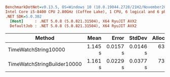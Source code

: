 ``` ini

BenchmarkDotNet=v0.13.5, OS=Windows 10 (10.0.19044.2728/21H2/November2021Update)
Intel Core i5-8400 CPU 2.80GHz (Coffee Lake), 1 CPU, 6 logical and 6 physical cores
.NET SDK=5.0.302
  [Host]     : .NET 5.0.8 (5.0.821.31504), X64 RyuJIT AVX2
  DefaultJob : .NET 5.0.8 (5.0.821.31504), X64 RyuJIT AVX2


```
|                      Method |    Mean |    Error |   StdDev | Allocated |
|---------------------------- |--------:|---------:|---------:|----------:|
|        TimeWatchString10000 | 1.145 s | 0.0157 s | 0.0146 s | 630.28 KB |
| TimeWatchStringBuilder10000 | 1.161 s | 0.0229 s | 0.0377 s | 735.91 KB |
